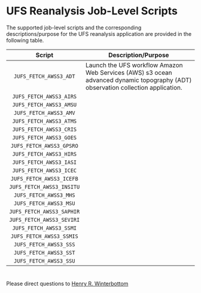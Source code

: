# UFS Reanalysis Job-Level Scripts

The supported job-level scripts and the corresponding
descriptions/purpose for the UFS reanalysis application are provided
in the following table.

<div align="center">

| Script | Description/Purpose |
| :-------------: | :-------------: |
| `JUFS_FETCH_AWSS3_ADT` | <div align="left">Launch the UFS workflow Amazon Web Services (AWS) s3 ocean advanced dynamic topography (ADT) observation collection application. </div> |
| `JUFS_FETCH_AWSS3_AIRS` | |
| `JUFS_FETCH_AWSS3_AMSU` | |
| `JUFS_FETCH_AWSS3_AMV` | |
| `JUFS_FETCH_AWSS3_ATMS` | |
| `JUFS_FETCH_AWSS3_CRIS` | |
| `JUFS_FETCH_AWSS3_GOES` | |
| `JUFS_FETCH_AWSS3_GPSRO` | |
| `JUFS_FETCH_AWSS3_HIRS` | |
| `JUFS_FETCH_AWSS3_IASI` | |
| `JUFS_FETCH_AWSS3_ICEC` | |
| `JUFS_FETCH_AWSS3_ICEFB` | |
| `JUFS_FETCH_AWSS3_INSITU` | |
| `JUFS_FETCH_AWSS3_MHS` | |
| `JUFS_FETCH_AWSS3_MSU` | |
| `JUFS_FETCH_AWSS3_SAPHIR` | |
| `JUFS_FETCH_AWSS3_SEVIRI` | |
| `JUFS_FETCH_AWSS3_SSMI` | |
| `JUFS_FETCH_AWSS3_SSMIS` | |
| `JUFS_FETCH_AWSS3_SSS` | |
| `JUFS_FETCH_AWSS3_SST` | |
| `JUFS_FETCH_AWSS3_SSU` | |

</div>

#

Please direct questions to [Henry
R. Winterbottom](mailto:henry.winterbottom@noaa.gov?subject=[UFS-Applications])